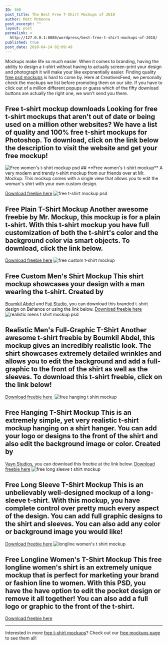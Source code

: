 ```yaml
---
ID: 380
post_title: The Best Free T-Shirt Mockups of 2018
author: Matt McKenna
post_excerpt: ""
layout: post
permalink: >
  http://127.0.0.1:8080/wordpress/best-free-t-shirt-mockups-of-2018/
published: true
post_date: 2018-04-24 02:09:49
---
```

Mockups make life so much easier. When it comes to branding, having the ability to design a t-shirt without having to actually screen-print your design and photograph it will make your like exponentially easier. Finding quality [free psd mockups][1] is hard to come by. Here at CreativesFeed, we personally check the mockups we list before promoting them on our site. If you have to click out of a million different popups or guess which of the fifty download buttons are actually the right one, we won't send you there. 
## Free t-shirt mockup downloads Looking for free t-shirt mockups that aren't out of date or being used on a million other websites? We have a list of quality and 100% free t-shirt mockups for Photoshop. To download, click on the link below the description to visit the website and get your free mockup! 

<img src="http://127.0.0.1:8080/wordpress/wp-content/uploads/2018/04/free-womens-t-shirt-mockup.jpg" alt="Free women's t-shirt mockup psd" class="" /> 
## **Free women's t-shirt mockup** A very modern and trendy t-shirt mockup from our friends over at Mr. Mockup. This mockup comes with a single view that allows you to edit the woman's shirt with your own custom design. 

<a href="https://mrmockup.com/psd-mockups/women-t-shirt-mockup/" target="_blank" rel="noopener">Download freebie here</a> <img src="http://127.0.0.1:8080/wordpress/wp-content/uploads/2018/04/free-t-shirt-mockup-psd-design.jpg" alt="free t-shirt mockup psd" class="" /> 
## **Free Plain T-Shirt Mockup** Another awesome freebie by Mr. Mockup, this mockup is for a plain t-shirt. With this t-shirt mockup you have full customization of both the t-shirt's color and the background color via smart objects. To download, click the link below. 

<a href="https://mrmockup.com/psd-mockups/t-shirt-mockup-psd/" target="_blank" rel="noopener">Download freebie here</a> <img src="http://127.0.0.1:8080/wordpress/wp-content/uploads/2018/04/free-custom-t-shirt-mockup.gif" alt="free custom t-shirt mockup" class="" /> 
## **Free Custom Men's Shirt Mockup** This shirt mockup showcases your design with a man wearing the t-shirt. Created by 

[Boumkil Abdel][2] and [Fuji Studio][3], you can download this branded t-shirt design on Behance or using the link below. <a href="https://www.behance.net/gallery/59547941/Free-T-Shirt-Mockup" target="_blank" rel="noopener">Download freebie here</a> <img src="http://127.0.0.1:8080/wordpress/wp-content/uploads/2018/04/realistic-mens-t-shirt-mockup.jpg" alt="realistic mens t shirt mockup psd" class="" /> 
## **Realistic Men's Full-Graphic T-Shirt** Another awesome t-shirt freebie by Boumkil Abdel, this mockup gives an incredibly realistic look. The shirt showcases extremely detailed wrinkles and allows you to edit the background and add a full-graphic to the front of the shirt as well as the sleeves. To download this t-shirt freebie, click on the link below! 

<a href="https://www.behance.net/gallery/62593115/Free-Clean-T-shirt-Mockup" target="_blank" rel="noopener">Download freebie here </a> <img src="http://127.0.0.1:8080/wordpress/wp-content/uploads/2018/04/plain-hanging-t-shirt-mockup.jpg" alt="free hanging t shirt mockup" class="" /> 
## Free Hanging T-Shirt Mockup This is an extremely simple, yet very realistic t-shirt mockup hanging on a shirt hanger. You can add your logo or designs to the front of the shirt and also edit the background image or color. Created by 

[Vayn Studios][4], you can download this freebie at the link below. <a href="https://www.graphicpear.com/white-realistic-t-shirt-mockup/" target="_blank" rel="noopener">Download freebie here</a> <img src="http://127.0.0.1:8080/wordpress/wp-content/uploads/2018/04/awesome-long-sleeve-t-shirt-mockup.jpg" alt="free long sleeve t shirt mockup" class="" /> 
## Free Long Sleeve T-Shirt Mockup This is an unbelievably well-designed mockup of a long-sleeve t-shirt. With this mockup, you have complete control over pretty much every aspect of the design. You can add full graphic designs to the shirt and sleeves. You can also add any color or background image you would like! 

<a href="http://www.michaelhoss.com/blog/free-longsleeve-t-shirt-mockup" target="_blank" rel="noopener">Download freebie here</a> <img src="http://127.0.0.1:8080/wordpress/wp-content/uploads/2018/04/free-longline-womens-t-shirt-mockup.jpg" alt="longline women's t shirt mockup" class="" /> 
## **Free Longline Women's T-Shirt Mockup** This free longline women's shirt is an extremely unique mockup that is perfect for marketing your brand or fashion line to women. With this PSD, you have the have option to edit the pocket design or remove it all together! You can also add a full logo or graphic to the front of the t-shirt. 

<a href="http://www.michaelhoss.com/blog/free-longline-t-shirt-mockup" target="_blank" rel="noopener">Download freebie here</a> 
* * *

<a href="http://www.michaelhoss.com/blog/free-longline-t-shirt-mockup" target="_blank" rel="noopener"></a> Interested in more [free t-shirt mockups][5]? Check out our [free mockups page][1] to see them all!

 [1]: http://127.0.0.1:8080/wordpress/free-mockups/
 [2]: https://www.behance.net/Boumkil
 [3]: https://www.behance.net/sparxe_x5bdb6
 [4]: https://www.behance.net/vaynstudios
 [5]: http://127.0.0.1:8080/wordpress/free-mockups/clothing/